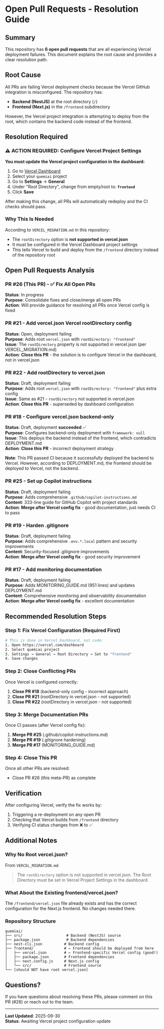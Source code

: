 # Open Pull Requests - Resolution Guide

## Summary

This repository has **6 open pull requests** that are all experiencing Vercel deployment failures. This document explains the root cause and provides a clear resolution path.

## Root Cause

All PRs are failing Vercel deployment checks because the Vercel GitHub integration is misconfigured. The repository has:

- **Backend (NestJS)** at the root directory (`/`)
- **Frontend (Next.js)** in the `/frontend` subdirectory

However, the Vercel project integration is attempting to deploy from the root, which contains the backend code instead of the frontend.

## Resolution Required

### ⚠️ ACTION REQUIRED: Configure Vercel Project Settings

**You must update the Vercel project configuration in the dashboard:**

1. Go to [Vercel Dashboard](https://vercel.com/dashboard)
2. Select your `quemiai` project
3. Go to **Settings** → **General**
4. Under "Root Directory", change from empty/root to: **`frontend`**
5. Click **Save**

After making this change, all PRs will automatically redeploy and the CI checks should pass.

### Why This Is Needed

According to `VERCEL_MIGRATION.md` in this repository:
- The `rootDirectory` option is **not supported in vercel.json**
- It must be configured in the Vercel Dashboard project settings
- This tells Vercel to build and deploy from the `/frontend` directory instead of the repository root

## Open Pull Requests Analysis

### PR #26 (This PR) - ✅ Fix All Open PRs

**Status**: In progress  
**Purpose**: Consolidate fixes and close/merge all open PRs  
**Action**: Will provide guidance for resolving all PRs once Vercel config is fixed

### PR #21 - Add vercel.json Vercel rootDirectory config

**Status**: Open, deployment failing  
**Purpose**: Adds root `vercel.json` with `rootDirectory: "frontend"`  
**Issue**: The `rootDirectory` property is not supported in vercel.json (per VERCEL_MIGRATION.md)  
**Action**: **Close this PR** - the solution is to configure Vercel in the dashboard, not in vercel.json

### PR #22 - Add rootDirectory to vercel.json

**Status**: Draft, deployment failing  
**Purpose**: Adds root `vercel.json` with `rootDirectory: "frontend"` plus extra config  
**Issue**: Same as #21 - `rootDirectory` not supported in vercel.json  
**Action**: **Close this PR** - superseded by dashboard configuration

### PR #18 - Configure vercel.json backend-only

**Status**: Draft, deployment **succeeded** ✅  
**Purpose**: Configures backend-only deployment with `framework: null`  
**Issue**: This deploys the backend instead of the frontend, which contradicts DEPLOYMENT.md  
**Action**: **Close this PR** - incorrect deployment strategy

**Note**: This PR passed CI because it successfully deployed the backend to Vercel. However, according to DEPLOYMENT.md, the frontend should be deployed to Vercel, not the backend.

### PR #25 - Set up Copilot instructions

**Status**: Draft, deployment failing  
**Purpose**: Adds comprehensive `.github/copilot-instructions.md`  
**Content**: 333-line guide for GitHub Copilot with project standards  
**Action**: **Merge after Vercel config fix** - good documentation, just needs CI to pass

### PR #19 - Harden .gitignore

**Status**: Draft, deployment failing  
**Purpose**: Adds comprehensive `.env.*.local` pattern and security improvements  
**Content**: Security-focused .gitignore improvements  
**Action**: **Merge after Vercel config fix** - good security improvement

### PR #17 - Add monitoring documentation

**Status**: Draft, deployment failing  
**Purpose**: Adds MONITORING_GUIDE.md (951 lines) and updates DEPLOYMENT.md  
**Content**: Comprehensive monitoring and observability documentation  
**Action**: **Merge after Vercel config fix** - excellent documentation

## Recommended Resolution Steps

### Step 1: Fix Vercel Configuration (Required First)

```bash
# This is done in Vercel Dashboard, not code:
1. Open https://vercel.com/dashboard
2. Select quemiai project
3. Settings → General → Root Directory → Set to "frontend"
4. Save changes
```

### Step 2: Close Conflicting PRs

Once Vercel is configured correctly:

1. **Close PR #18** (backend-only config - incorrect approach)
2. **Close PR #21** (rootDirectory in vercel.json - not supported)
3. **Close PR #22** (rootDirectory in vercel.json - not supported)

### Step 3: Merge Documentation PRs

Once CI passes (after Vercel config fix):

1. **Merge PR #25** (.github/copilot-instructions.md)
2. **Merge PR #19** (.gitignore hardening)
3. **Merge PR #17** (MONITORING_GUIDE.md)

### Step 4: Close This PR

Once all other PRs are resolved:
- Close PR #26 (this meta-PR) as complete

## Verification

After configuring Vercel, verify the fix works by:

1. Triggering a re-deployment on any open PR
2. Checking that Vercel builds from `/frontend` directory
3. Verifying CI status changes from ❌ to ✅

## Additional Notes

### Why No Root vercel.json?

From `VERCEL_MIGRATION.md`:
> The `rootDirectory` option is not supported in vercel.json. The Root Directory must be set in Vercel Project Settings in the dashboard.

### What About the Existing frontend/vercel.json?

The `/frontend/vercel.json` file already exists and has the correct configuration for the Next.js frontend. No changes needed there.

### Repository Structure

```
quemiai/
├── src/                    # Backend (NestJS) source
├── package.json            # Backend dependencies
├── nest-cli.json          # Backend config
├── frontend/              # ← Frontend should be deployed from here
│   ├── vercel.json        # ← Frontend-specific Vercel config (good!)
│   ├── package.json       # Frontend dependencies
│   ├── next.config.js     # Next.js config
│   └── src/               # Frontend source
└── [should NOT have root vercel.json]
```

## Questions?

If you have questions about resolving these PRs, please comment on this PR (#26) or reach out to the team.

---

**Last Updated**: 2025-09-30  
**Status**: Awaiting Vercel project configuration update
